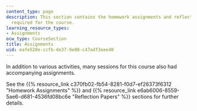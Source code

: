 ```yaml
---
content_type: page
description: This section contains the homework assignments and reflection papers
  required for the course.
learning_resource_types:
- Assignments
ocw_type: CourseSection
title: Assignments
uid: eafe520e-ccfb-de37-9e00-c47adf3eee40
---
```


In addition to various activities, many sessions for this course also had accompanying assignments.

See the {{% resource_link c370fb02-fb54-8281-f0d7-ef26373f6312 "Homework Assignments" %}} and {{% resource_link e6ab6006-8559-5ae6-d681-4536fd08bc6e "Reflection Papers" %}} sections for further details.